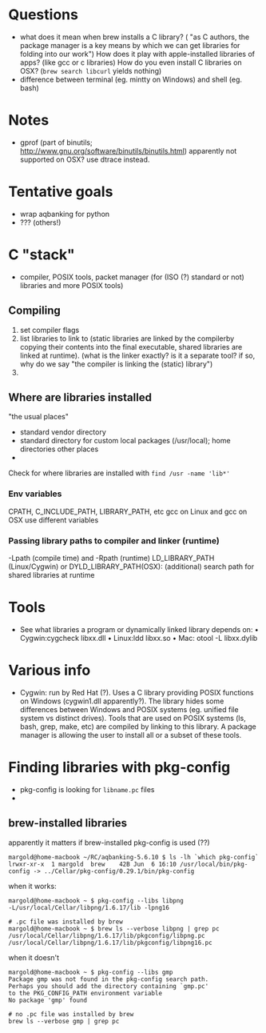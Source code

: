 # Questions
- what does it mean when brew installs a C library? ( "as C authors, the package manager is a key means by which we can get libraries for folding into our work") How does it play with apple-installed libraries of apps? (like gcc or c libraries) How do you even install C libraries on OSX? (`brew search libcurl` yields nothing)
- difference between terminal (eg. mintty on Windows) and shell (eg. bash)

# Notes
- gprof (part of binutils; http://www.gnu.org/software/binutils/binutils.html) apparently not supported on OSX? use dtrace instead.

# Tentative goals
- wrap aqbanking for python
- ??? (others!)

# C "stack"
- compiler, POSIX tools, packet manager (for (ISO (?) standard or not) libraries and more POSIX tools)

## Compiling
1. set compiler flags
2. list libraries to link to (static libraries are linked by the compilerby copying their contents into the final executable, shared libraries are linked at runtime). (what is the linker exactly? is it a separate tool? if so, why do we say "the compiler is linking the (static) library")
3.

## Where are libraries installed
"the usual places"
- standard vendor directory
- standard directory for custom local packages (/usr/local); home directories
other places
-
Check for where libraries are installed with `find /usr -name 'lib*'`

### Env variables
CPATH, C_INCLUDE_PATH, LIBRARY_PATH, etc
gcc on Linux and gcc on OSX use different variables

### Passing library paths to compiler and linker (runtime)
-Lpath (compile time) and -Rpath (runtime)
LD_LIBRARY_PATH (Linux/Cygwin) or DYLD_LIBRARY_PATH(OSX): (additional) search path for shared libraries at runtime

# Tools
- See what libraries a program or dynamically linked library depends on:
• Cygwin:cygcheck libxx.dll
• Linux:ldd libxx.so
• Mac: otool -L libxx.dylib

# Various info
- Cygwin: run by Red Hat (?). Uses a C library providing POSIX functions on Windows (cygwin1.dll apparently?). The library hides some differences between Windows and POSIX systems (eg. unified file system vs distinct drives). Tools that are used on POSIX systems (ls, bash, grep, make, etc) are compiled by linking to this library. A package manager is allowing the user to install all or a subset of these tools.

# Finding libraries with pkg-config
- pkg-config is looking for `libname.pc` files
-
## brew-installed libraries
apparently it matters if brew-installed pkg-config is used (??)
```
margold@home-macbook ~/RC/aqbanking-5.6.10 $ ls -lh `which pkg-config`
lrwxr-xr-x  1 margold  brew    42B Jun  6 16:10 /usr/local/bin/pkg-config -> ../Cellar/pkg-config/0.29.1/bin/pkg-config
```

when it works:
```
margold@home-macbook ~ $ pkg-config --libs libpng
-L/usr/local/Cellar/libpng/1.6.17/lib -lpng16

# .pc file was installed by brew
margold@home-macbook ~ $ brew ls --verbose libpng | grep pc
/usr/local/Cellar/libpng/1.6.17/lib/pkgconfig/libpng.pc
/usr/local/Cellar/libpng/1.6.17/lib/pkgconfig/libpng16.pc
```

when it doesn't
```
margold@home-macbook ~ $ pkg-config --libs gmp
Package gmp was not found in the pkg-config search path.
Perhaps you should add the directory containing `gmp.pc'
to the PKG_CONFIG_PATH environment variable
No package 'gmp' found

# no .pc file was installed by brew
brew ls --verbose gmp | grep pc
```
